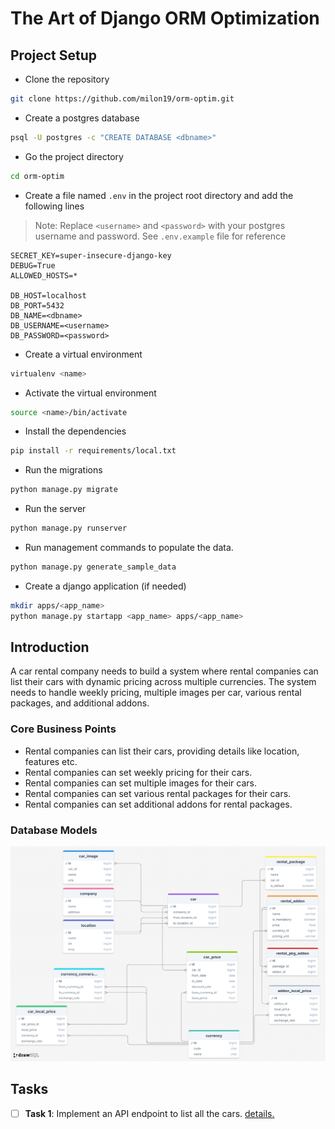 # The Art of Django ORM Optimization

## Project Setup

- Clone the repository
```bash
git clone https://github.com/milon19/orm-optim.git
```
- Create a postgres database
```bash
psql -U postgres -c "CREATE DATABASE <dbname>"
```
- Go the project directory
```bash
cd orm-optim
```
- Create a file named `.env` in the project root directory and add the following lines

> Note: Replace `<username>` and `<password>` with your postgres username and password. 
> See `.env.example` file for reference

```dotenv
SECRET_KEY=super-insecure-django-key
DEBUG=True
ALLOWED_HOSTS=*

DB_HOST=localhost
DB_PORT=5432
DB_NAME=<dbname>
DB_USERNAME=<username>
DB_PASSWORD=<password>
```

- Create a virtual environment
```bash
virtualenv <name>
```

- Activate the virtual environment
```bash
source <name>/bin/activate
```
- Install the dependencies
```bash
pip install -r requirements/local.txt
```
- Run the migrations
```bash
python manage.py migrate
```

- Run the server
```bash
python manage.py runserver
```

- Run management commands to populate the data.
```bash
python manage.py generate_sample_data
```

- Create a django application (if needed)
```bash
mkdir apps/<app_name>
python manage.py startapp <app_name> apps/<app_name>
```

## Introduction

A car rental company needs to build a system where rental companies can list their cars with dynamic pricing across multiple currencies. The system needs to handle weekly pricing, multiple images per car, various rental packages, and additional addons.

### Core Business Points
- Rental companies can list their cars, providing details like location, features etc.
- Rental companies can set weekly pricing for their cars.
- Rental companies can set multiple images for their cars.
- Rental companies can set various rental packages for their cars.
- Rental companies can set additional addons for rental packages.

### Database Models
![alt text](db_diagram.png "Title")

## Tasks

  - [ ] **Task 1**: Implement an API endpoint to list all the cars. [details.](task1.md)
    